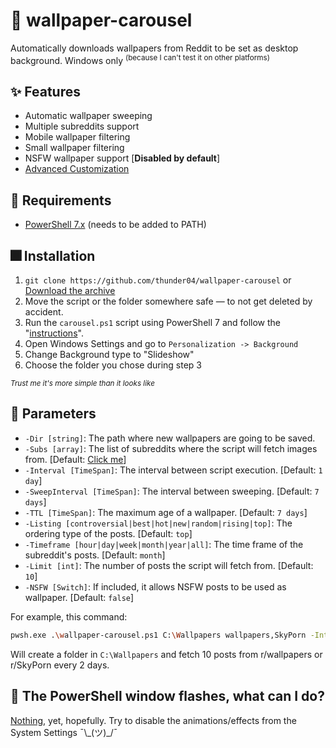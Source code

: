 # 🎠 wallpaper-carousel
Automatically downloads wallpapers from Reddit to be set as desktop background. Windows only <sup>(because I can't test it on other platforms)</sup>

## ✨ Features
- Automatic wallpaper sweeping
- Multiple subreddits support
- Mobile wallpaper filtering
- Small wallpaper filtering
- NSFW wallpaper support [**Disabled by default**]
- [Advanced Customization](https://github.com/thunder04/wallpaper-carousel/blob/main/README.md#-parameters)

## 📝 Requirements
- [PowerShell 7.x](https://docs.microsoft.com/en-us/powershell/scripting/install/installing-powershell-on-windows?view=powershell-7.1) (needs to be added to PATH)

## 🎆 Installation
1. `git clone https://github.com/thunder04/wallpaper-carousel` or [Download the archive](https://github.com/thunder04/wallpaper-carousel/archive/refs/heads/main.zip)
2. Move the script or the folder somewhere safe — to not get deleted by accident.
3. Run the `carousel.ps1` script using PowerShell 7 and follow the "[instructions](https://github.com/thunder04/wallpaper-carousel/blob/main/README.md#-parameters)".
4. Open Windows Settings and go to `Personalization -> Background`
5. Change Background type to "Slideshow"
6. Choose the folder you chose during step 3

*<sup>Trust me it's more simple than it looks like</sup>*

## 📐 Parameters
- `-Dir [string]`: The path where new wallpapers are going to be saved.
- `-Subs [array]`: The list of subreddits where the script will fetch images from. [Default: [Click me](https://github.com/thunder04/wallpaper-carousel/blob/main/wallpaper-carousel.ps1#L7-L16)]
- `-Interval [TimeSpan]`: The interval between script execution. [Default: `1 day`]
- `-SweepInterval [TimeSpan]`: The interval between sweeping. [Default: `7 days`]
- `-TTL [TimeSpan]`: The maximum age of a wallpaper. [Default: `7 days`]
- `-Listing [controversial|best|hot|new|random|rising|top]`: The ordering type of the posts. [Default: `top`]
- `-Timeframe [hour|day|week|month|year|all]`: The time frame of the subreddit's posts. [Default: `month`]
- `-Limit [int]`: The number of posts the script will fetch from. [Default: `10`]
- `-NSFW [Switch]`: If included, it allows NSFW posts to be used as wallpaper. [Default: `false`]

For example, this command:
```bash
pwsh.exe .\wallpaper-carousel.ps1 C:\Wallpapers wallpapers,SkyPorn -Interval (New-TimeSpan -Days 2)
```

Will create a folder in `C:\Wallpapers` and fetch 10 posts from r/wallpapers or r/SkyPorn every 2 days.

## 🚨 The PowerShell window flashes, what can I do?
[Nothing](https://github.com/PowerShell/PowerShell/issues/3028#issuecomment-275212445), yet, hopefully. Try to disable the animations/effects from the System Settings ¯\\\_(ツ)\_/¯